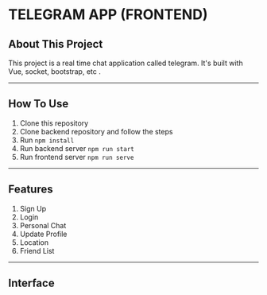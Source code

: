 # TELEGRAM APP (FRONTEND)

## About This Project
This project is a real time chat application called telegram. It's built with Vue, socket, bootstrap, etc .

---
## How To Use
1. Clone this repository
2. Clone backend repository and follow the steps
3. Run `npm install`
4. Run backend server `npm run start`
5. Run frontend server `npm run serve`

---
## Features
1. Sign Up
2. Login
3. Personal Chat
4. Update Profile
5. Location
6. Friend List

---
## Interface